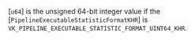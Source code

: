 [`u64`] is the unsigned 64-bit integer value if the
[`PipelineExecutableStatisticFormatKHR`] is
`VK_PIPELINE_EXECUTABLE_STATISTIC_FORMAT_UINT64_KHR`.